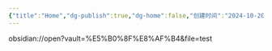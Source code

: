 ```yaml
---
{"title":"Home","dg-publish":true,"dg-home":false,"创建时间":"2024-10-20, 00:17:08","修改时间":"2024-10-26, 00:39:39","permalink":"/home/","dgPassFrontmatter":true}
---
```



obsidian://open?vault=%E5%B0%8F%E8%AF%B4&file=test
